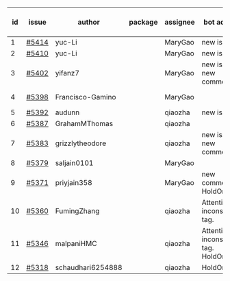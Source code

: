 | id | issue | author | package | assignee | bot advice | created date of issue | target release date | date from target |
| ------ | ------ | ------ | ------ | ------ | ------ | ------ | ------ | :-----: |
| 1 | [#5414](https://github.com/Azure/sdk-release-request/issues/5414) | yuc-Li |  | MaryGao | new issue. | 08-08 | 08-22 |  |
| 2 | [#5410](https://github.com/Azure/sdk-release-request/issues/5410) | yuc-Li |  | MaryGao | new issue. | 08-08 | 08-22 |  |
| 3 | [#5402](https://github.com/Azure/sdk-release-request/issues/5402) | yifanz7 |  | MaryGao | new issue. new comment. | 08-07 | 08-22 |  |
| 4 | [#5398](https://github.com/Azure/sdk-release-request/issues/5398) | Francisco-Gamino |  | MaryGao |  | 08-01 | fail to get. |  |
| 5 | [#5392](https://github.com/Azure/sdk-release-request/issues/5392) | audunn |  | qiaozha | new issue. | 07-31 | 08-23 |  |
| 6 | [#5387](https://github.com/Azure/sdk-release-request/issues/5387) | GrahamMThomas |  | qiaozha |  | 07-30 | 08-15 |  |
| 7 | [#5383](https://github.com/Azure/sdk-release-request/issues/5383) | grizzlytheodore |  | qiaozha | new issue. new comment. | 07-30 | 08-23 |  |
| 8 | [#5379](https://github.com/Azure/sdk-release-request/issues/5379) | saljain0101 |  | MaryGao |  | 07-26 | 08-22 |  |
| 9 | [#5371](https://github.com/Azure/sdk-release-request/issues/5371) | priyjain358 |  | MaryGao | new comment. HoldOn. | 07-24 | 08-22 |  |
| 10 | [#5360](https://github.com/Azure/sdk-release-request/issues/5360) | FumingZhang |  | qiaozha | Attention to inconsistent tag. | 07-18 | 08-22 |  |
| 11 | [#5346](https://github.com/Azure/sdk-release-request/issues/5346) | malpaniHMC |  | qiaozha | Attention to inconsistent tag. HoldOn. | 07-18 | 08-23 |  |
| 12 | [#5318](https://github.com/Azure/sdk-release-request/issues/5318) | schaudhari6254888 |  | qiaozha | HoldOn. | 07-05 | 07-24 |  |
